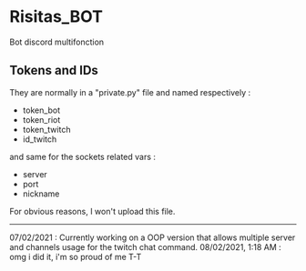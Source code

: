 # Risitas_BOT
Bot discord multifonction

## Tokens and IDs

They are normally in a "private.py" file and named respectively :
* token_bot
* token_riot
* token_twitch
* id_twitch

and same for the sockets related vars :
* server
* port
* nickname

For obvious reasons, I won't upload this file.

---

07/02/2021 : Currently working on a OOP version that allows multiple server and channels usage for the twitch chat command.
08/02/2021, 1:18 AM : omg i did it, i'm so proud of me T-T
